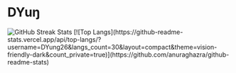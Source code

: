 # DYuŋ
<!--[![My Github Stats](https://github-readme-stats.vercel.app/api?username=DYung26&theme=radical)](https://github.com/DYung26/github-readme-stats)-->
<!--![GitHub streak stats](https://github-readme-streak-stats.herokuapp.com/?user=DYung26&theme=react)-->
<!--![GitHub streak stats](https://streak-stats.demolab.com/?user=DYung26&theme=react)-->
<img src="https://streak-stats.demolab.com/?user=DYung26&theme=react" alt="GitHub Streak Stats" loading="lazy" />
[![Top Langs](https://github-readme-stats.vercel.app/api/top-langs/?username=DYung26&langs_count=30&layout=compact&theme=vision-friendly-dark&count_private=true)](https://github.com/anuraghazra/github-readme-stats)
<!--[![Top Langs](https://github-readme-stats.vercel.app/api/top-langs/?username=DYung26&layout=compact&theme=dark)](https://github.com/DYung26/github-readme-stats)
[![trophy](https://github-profile-trophy.vercel.app/?username=Brainstorma&theme=tokyonight&no-bg=false&no-frame=false&count_private=true)](https://github.com/Brainstorma/Brainstorma)
</div><img src="https://komarev.com/ghpvc/?username=Brainstorma&style=compact-square&color=blue" align="center" alt=""/>-->
